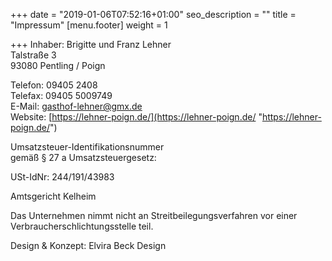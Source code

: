 +++
date = "2019-01-06T07:52:16+01:00"
seo_description = ""
title = "Impressum"
[menu.footer]
weight = 1

+++
Inhaber: Brigitte und Franz Lehner  
Talstraße 3  
93080 Pentling / Poign

Telefon: 09405 2408  
Telefax: 09405 5009749  
E-Mail: [gasthof-lehner@gmx.de](mailto:gasthof-lehner@gmx.de)  
Website: [https://lehner-poign.de/](https://lehner-poign.de/ "https://lehner-poign.de/")

Umsatzsteuer-Identifikationsnummer  
gemäß § 27 a Umsatzsteuergesetz:

USt-IdNr: 244/191/43983

Amtsgericht Kelheim

Das Unternehmen nimmt nicht an Streitbeilegungsverfahren vor einer Verbraucherschlichtungsstelle teil.

Design & Konzept: Elvira Beck Design